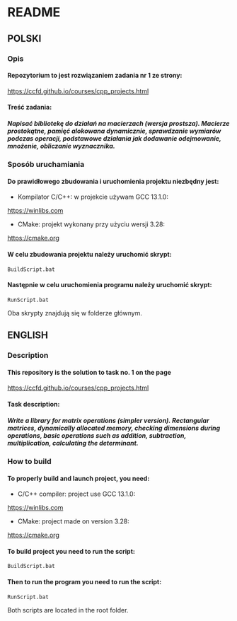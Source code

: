 # README

## POLSKI

### Opis
#### Repozytorium to jest rozwiązaniem zadania nr 1 ze strony:

https://ccfd.github.io/courses/cpp_projects.html

#### Treść zadania:

##### Napisać bibliotekę do działań na macierzach (wersja prostsza). Macierze prostokątne, pamięć alokowana dynamicznie, sprawdzanie wymiarów podczas operacji, podstawowe działania jak dodawanie odejmowanie, mnożenie, obliczanie wyznacznika.

### Sposób uruchamiania
#### Do prawidłowego zbudowania i uruchomienia projektu niezbędny jest:

- Kompilator C/C++: w projekcie używam GCC 13.1.0:

<https://winlibs.com>

- CMake: projekt wykonany przy użyciu wersji 3.28:

<https://cmake.org>

#### W celu zbudowania projektu należy uruchomić skrypt:
```
BuildScript.bat
```

#### Następnie w celu uruchomienia programu należy uruchomić skrypt:
```
RunScript.bat
```

Oba skrypty znajdują się w folderze głównym.

## ENGLISH

### Description
#### This repository is the solution to task no. 1 on the page

https://ccfd.github.io/courses/cpp_projects.html

#### Task description:

##### Write a library for matrix operations (simpler version). Rectangular matrices, dynamically allocated memory, checking dimensions during operations, basic operations such as addition, subtraction, multiplication, calculating the determinant.

### How to build
#### To properly build and launch project, you need:

-  C/C++ compiler: project use GCC 13.1.0:

<https://winlibs.com>

- CMake: project made on version 3.28:

<https://cmake.org>

#### To build project you need to run the script:
```
BuildScript.bat
```

#### Then to run the program you need to run the script:
```
RunScript.bat
```

Both scripts are located in the root folder.